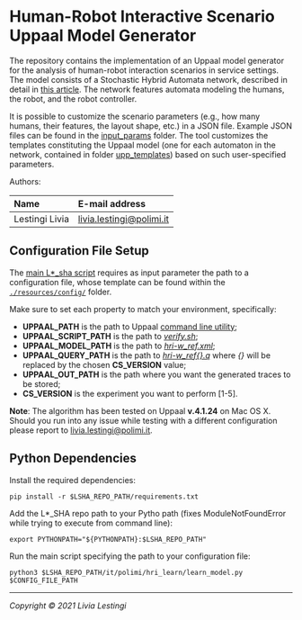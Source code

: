 Human-Robot Interactive Scenario Uppaal Model Generator 
====================================

The repository contains the implementation of an Uppaal model generator for the analysis of human-robot interaction scenarios in service settings.
The model consists of a Stochastic Hybrid Automata network, described in detail in [this article][paper2].
The network features automata modeling the humans, the robot, and the robot controller.

It is possible to customize the scenario parameters (e.g., how many humans, their features, the layout shape, etc.) in a JSON file. Example JSON files can be found in the [input_params](resources/input_params) folder.
The tool customizes the templates constituting the Uppaal model (one for each automaton in the network, contained in folder [upp_templates](resources/upp_templates)) based on such user-specified parameters.

Authors:

| Name              | E-mail address           |
|:----------------- |:-------------------------|
| Lestingi Livia    | livia.lestingi@polimi.it |


Configuration File Setup
-----------

The [main L\*_sha script](it/polimi/hri_learn/learn_model.py) requires as input parameter the path to a configuration file, whose template can be found within the [`./resources/config/`](resources/config) folder.

Make sure to set each property to match your environment, specifically: 
- **UPPAAL_PATH** is the path to Uppaal [command line utility][verifyta];
- **UPPAAL_SCRIPT_PATH** is the path to [*verify.sh*](resources/scripts);
- **UPPAAL_MODEL_PATH** is the path to [*hri-w_ref.xml*](resources/uppaal_resources); 
- **UPPAAL_QUERY_PATH** is the path to [*hri-w_ref{}.q*](resources/uppaal_resources) where *{}* will be replaced by the chosen **CS_VERSION** value;
- **UPPAAL_OUT_PATH** is the path where you want the generated traces to be stored;
- **CS_VERSION** is the experiment you want to perform \[1-5\].

**Note**: The algorithm has been tested on Uppaal **v.4.1.24** on Mac OS X. Should you run into any issue while testing with a different configuration please report to livia.lestingi@polimi.it.

Python Dependencies
-----------

Install the required dependencies:

	pip install -r $LSHA_REPO_PATH/requirements.txt

Add the L\*\_SHA repo path to your Pytho path (fixes ModuleNotFoundError while trying to execute from command line):

	export PYTHONPATH="${PYTHONPATH}:$LSHA_REPO_PATH"

Run the main script specifying the path to your configuration file:

	python3 $LSHA_REPO_PATH/it/polimi/hri_learn/learn_model.py $CONFIG_FILE_PATH
	
---

*Copyright &copy; 2021 Livia Lestingi*

[paper1]: https://doi.org/10.4204/EPTCS.319.2
[paper2]: https://doi.org/10.1007/978-3-030-58768-0_17
[paper3]: https://doi.org/10.1109/SMC42975.2020.9283204
[paper4]: https://doi.org/10.1109/ACCESS.2021.3117852
[angluin]: https://doi.org/10.1016/0890-5401(87)90052-6
[uppaal]: https://uppaal.org/
[dep]: https://github.com/LesLivia/hri_deployment
[verifyta]: https://docs.uppaal.org/toolsandapi/verifyta/